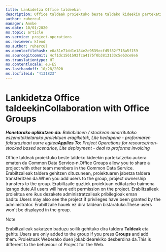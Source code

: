 ```yaml
---
title: Lankidetza Office taldeekin
description: Office taldeak proiektuko beste taldeko kideekin partekatzeko aukera ematen du Common Data Service-n.
author: ruhercul
manager: Annbe
ms.date: 10/01/2020
ms.topic: article
ms.service: project-operations
ms.reviewer: kfend
ms.author: ruhercul
ms.openlocfilehash: e0a31e71dd1e184e2e9539ecfd5f82f718a5f159
ms.sourcegitcommit: 4cf1dc1561b92fca4175f0b3813133c5e63ce8e6
ms.translationtype: HT
ms.contentlocale: eu-ES
ms.lasthandoff: 10/28/2020
ms.locfileid: "4131823"
---
```

# <a name="collaboration-with-office-groups"></a><span data-ttu-id="a0898-103">Lankidetza Office taldeekin</span><span class="sxs-lookup"><span data-stu-id="a0898-103">Collaboration with Office Groups</span></span>

<span data-ttu-id="a0898-104">_**Honetarako aplikatzen da:** Baliabideen / stockean oinarritutako eszenatokietarako proiektuen eragiketak, Lite hedapena - proformaren fakturazioari aurre egitea_</span><span class="sxs-lookup"><span data-stu-id="a0898-104">_**Applies To:** Project Operations for resource/non-stocked based scenarios, Lite deployment - deal to proforma invoicing_</span></span>

<span data-ttu-id="a0898-105">Office taldeak proiektuko beste taldeko kideekin partekatzeko aukera ematen du Common Data Service-n.</span><span class="sxs-lookup"><span data-stu-id="a0898-105">Office Groups allow you to share a project with other team members in the Common Data Service.</span></span> <span data-ttu-id="a0898-106">Erabiltzaileak taldera gehitzen dituzunean, proiektuaren jabetza taldera transferitzen da.</span><span class="sxs-lookup"><span data-stu-id="a0898-106">When you add users to the group, project ownership transfers to the group.</span></span> <span data-ttu-id="a0898-107">Erabiltzaile guztiek proiektuan editatzeko baimena izango dute.</span><span class="sxs-lookup"><span data-stu-id="a0898-107">All users will have edit permission on the project.</span></span> <span data-ttu-id="a0898-108">Erabiltzaileek proiektua ere ikus dezakete administratzaileak pribilegioak eman baditu.</span><span class="sxs-lookup"><span data-stu-id="a0898-108">Users may also see the project if privileges have been granted by the administrator.</span></span> <span data-ttu-id="a0898-109">Erabiltzaile hauek ez dira taldean bistaratuko.</span><span class="sxs-lookup"><span data-stu-id="a0898-109">These users won't be displayed in the group.</span></span>

> [!NOTE] 
> <span data-ttu-id="a0898-110">Erabiltzaileak sakatzen baduzu soilik gehituko dira taldera **Taldeak** eta gehitu.</span><span class="sxs-lookup"><span data-stu-id="a0898-110">Users are only added to the group if you press **Groups** and add them.</span></span> <span data-ttu-id="a0898-111">Proiektuak Weberako duen jokabidearekiko desberdina da.</span><span class="sxs-lookup"><span data-stu-id="a0898-111">This is different to the behaviour of Project for the Web.</span></span> 

